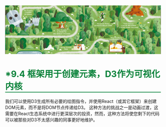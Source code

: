![PNG](/asset/img/banner1.png)

<h1 style='border-bottom:2px solid #07823A;color:#07823A;'>*9.4 框架用于创建元素，D3作为可视化内核</h1>

我们可以使用D3生成所有必要的绘图指令，并使用React（或其它框架）来创建DOM元素，而不是将DOM节点传递给D3。 这种方法的挑战之一是动画过渡，这需要在React生态系统中进行更深层次的投资，然而，这种方法将使您剩下的代码可以被那些对D3不太感兴趣的同事更好地维护。
